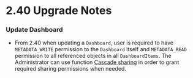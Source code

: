 # 2.40 Upgrade Notes

### Update Dashboard 
- From 2.40 when updating a `Dashboard`, user is required to have `METADATA_WRITE` permission to the `Dashboard` itself and `METADATA_READ` permission to all referenced objects in all `DashboardItems`. The Administrator can use function [Cascade sharing](https://docs.dhis2.org/en/use/user-guides/dhis-core-version-master/analysing-data/dashboards.html#cascade-sharing-of-visualizations-on-the-dashboard) in order to grant required sharing permissions when needed. 
